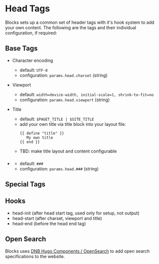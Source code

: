 # Head Tags

Blocks sets up a common set of header tags with it's hook system to add your own content. The following are the tags 
and their individual configuration, if required:

## Base Tags

- Character encoding

    - default: `UTF-8`
    - configuration: `params.head.charset` (string)

- Viewport
    - default: `width=device-width, initial-scale=1, shrink-to-fit=no`
    - configuration: `params.head.viewport` (string)
  
- Title
    - default: `$PAGET_TITLE | $SITE_TITLE`
    - add your own title via title block into your layout file:
      ```gotemplate
      {{ define "title" }}
         My own title
      {{ end }}
      ```
    - TBD: make title layout and content configurable 

- ###
  - default: `###`
  - configuration: `params.head.###` (string)

## Special Tags


## Hooks

- head-init (after head start tag, used only for setup, not output)
- head-start (after charset, viewport and title)
- head-end (before the head end tag)

## Open Search

Blocks uses [DNB Hugo Components / OpenSearch](https://github.com/dnb-hugo/components/tree/main/opensearch) to add 
open search specifications to the website. 


